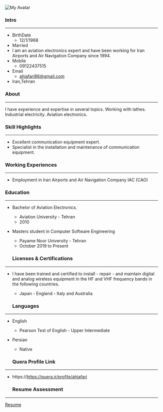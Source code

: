  ![My Avatar](/images/https://github.com/account)
  
### Intro

  ---
  
+ BirthDate
  - 12/1/1968
+ Married
+ I am an aviation electronics expert and have been working for Iran Airports and Air Navigation Company since 1994.
+ Mobile
  - 09122437515
+ Email
  - ahjafari86@gmail.com
+ Iran,Tehran 

### About

---

I have experience and expertise in several topics.
Working with lathes.
Industrial electricity.
Aviation electronics.

### Skill Highlights

---

+ Excellent communication equipment expert.
+ Specialist in the installation and maintenance of communication equipment.


### Working Experiences

---

+ Employment in Iran Airports and Air Navigation Company IAC (CAO)

  
### Education

---

+ Bachelor of Aviation Electronics.
  - Aviation University - Tehran
  - 2010
  
+ Masters student in Computer Software Engineering
  - Payame Noor University - Tehran
  - October 2019 to Present
  
  ### Licenses & Certifications

--- 

+ I have been trained and certified to install - repair - and maintain digital and analog wireless equipment in the HF and VHF frequency bands in the following countries.

  - Japan - England - Italy and Australia

  ### Languages

---

+ English 
  - Pearson Test of English - Upper Intermediate
+ Persian
  - Native
  
  ### Quera Profile Link

---

+ https://https://quera.ir/profile/ahjafari

  ### Resume Assessment

---

[Resume](/assessment/AR_CV_CheckList_AR_3983.pdf)

  
 
